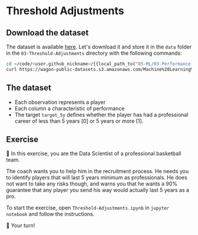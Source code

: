 # Threshold Adjustments

## Download the dataset

The dataset is available [here](https://wagon-public-datasets.s3.amazonaws.com/Machine%20Learning%20Datasets/ML_Player_performance.csv). Let's download it and store it in the `data` folder in the `03-Threshold-Adjustments` directory with the following commands:

```bash
cd ~/code/<user.github_nickname>/{{local_path_to("05-ML/03-Performance-metrics/03-Threshold-Adjustments")}}
curl https://wagon-public-datasets.s3.amazonaws.com/Machine%20Learning%20Datasets/ML_Player_performance.csv > data/player_performances.csv
```

## The dataset

- Each observation represents a player
- Each column a characteristic of performance
- The target `target_5y` defines whether the player has had a professional career of less than 5 years [0] or 5 years or more [1].

## Exercise

🎯 In this exercise, you are the Data Scientist of a professional basketball team.

The coach wants you to help him in the recruitment process. He needs you to identify players that will last 5 years minimum as professionals. He does not want to take any risks though, and warns you that he wants a 90% guarantee that any player you send his way would actually last 5 years as a pro.

To start the exercise, open `Threshold-Adjustments.ipynb` in `jupyter notebook` and follow the instructions.

🚀 Your turn!


